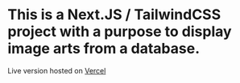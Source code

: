# This is a Next.JS / TailwindCSS project with a purpose to display image arts from a database.

Live version hosted on [Vercel](https://art-gallery-tawerna.vercel.app/)

